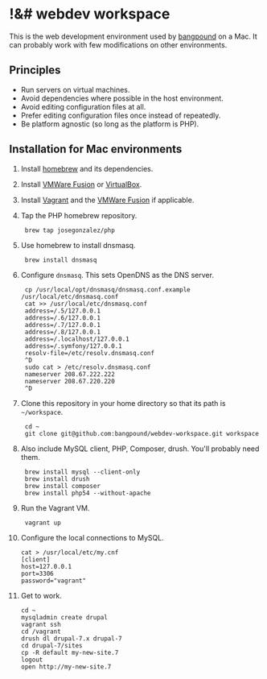 !&# webdev workspace
====================

This is the web development environment used by [bangpound](http://bangpound.org) on a
Mac. It can probably work with few modifications on other environments.

Principles
----------

* Run servers on virtual machines.
* Avoid dependencies where possible in the host environment.
* Avoid editing configuration files at all.
* Prefer editing configuration files once instead of repeatedly.
* Be platform agnostic (so long as the platform is PHP).

Installation for Mac environments
---------------------------------

1. Install [homebrew](http://mxcl.github.com/homebrew/) and its dependencies.

2. Install [VMWare Fusion](http://www.vmware.com/products/fusion/overview.html) or
   [VirtualBox](https://www.virtualbox.org).

3. Install [Vagrant](http://www.vagrantup.com) and the
   [VMWare Fusion](http://www.vagrantup.com/vmware) if applicable.
4. Tap the PHP homebrew repository.

        brew tap josegonzalez/php

5. Use homebrew to install dnsmasq.

        brew install dnsmasq

6. Configure `dnsmasq`. This sets OpenDNS as the DNS server.

        cp /usr/local/opt/dnsmasq/dnsmasq.conf.example /usr/local/etc/dnsmasq.conf
        cat >> /usr/local/etc/dnsmasq.conf
        address=/.5/127.0.0.1
        address=/.6/127.0.0.1
        address=/.7/127.0.0.1
        address=/.8/127.0.0.1
        address=/.localhost/127.0.0.1
        address=/.symfony/127.0.0.1
        resolv-file=/etc/resolv.dnsmasq.conf
        ^D
        sudo cat > /etc/resolv.dnsmasq.conf
        nameserver 208.67.222.222
        nameserver 208.67.220.220
        ^D

7. Clone this repository in your home directory so that its path is `~/workspace`.

        cd ~
        git clone git@github.com:bangpound/webdev-workspace.git workspace

8. Also include MySQL client, PHP, Composer, drush. You'll probably need them.

        brew install mysql --client-only
        brew install drush
        brew install composer
        brew install php54 --without-apache

9. Run the Vagrant VM.

        vagrant up

10. Configure the local connections to MySQL.

        cat > /usr/local/etc/my.cnf
        [client]
        host=127.0.0.1
        port=3306
        password="vagrant"

11. Get to work.

        cd ~
        mysqladmin create drupal
        vagrant ssh
        cd /vagrant
        drush dl drupal-7.x drupal-7
        cd drupal-7/sites
        cp -R default my-new-site.7
        logout
        open http://my-new-site.7
